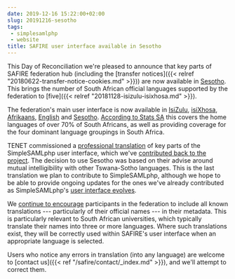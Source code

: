 ```yaml
---
date: 2019-12-16 15:22:00+02:00
slug: 20191216-sesotho
tags:
 - simplesamlphp
 - website
title: SAFIRE user interface available in Sesotho
---
```


This Day of Reconciliation we're pleased to announce that key parts of SAFIRE federation hub (including the [transfer notices]({{< relref "20180622-transfer-notice-cookies.md" >}})) are now available in [Sesotho](https://iziko.safire.ac.za/module.php/core/frontpage_welcome.php?language=st). This brings the number of South African official languages supported by the federation to [five]({{< relref "20181128-isizulu-isixhosa.md" >}}).<!--more-->

The federation's main user interface is now available in [IsiZulu](https://iziko.safire.ac.za/module.php/core/frontpage_welcome.php?language=zu), [isiXhosa](https://iziko.safire.ac.za/module.php/core/frontpage_welcome.php?language=xh), [Afrikaans](https://iziko.safire.ac.za/module.php/core/frontpage_welcome.php?language=af), [English](https://iziko.safire.ac.za/module.php/core/frontpage_welcome.php?language=en) and [Sesotho](https://iziko.safire.ac.za/module.php/core/frontpage_welcome.php?language=st). [According to Stats SA](http://www.statssa.gov.za/census/census_2011/census_products/Census_2011_Census_in_brief.pdf) this covers the home languages of over 70% of South Africans, as well as providing coverage for the four dominant language groupings in South Africa.

TENET commissioned a [professional translation](https://www.stcommunications.com/) of key parts of the SimpleSAMLphp user interface, which we've [contributed back to the project](https://github.com/simplesamlphp/simplesamlphp/pull/1260). The decision to use Sesotho was based on their advise around mutual intelligibility with other Tswana-Sotho languages. This is the last translation we plan to contribute to SimpleSAMLphp, although we hope to be able to provide ongoing updates for the ones we've already contributed as SimpleSAMLphp's [user interface evolves](https://simplesamlphp.org/releaseplan).

We [continue to encourage](https://safire.ac.za/technical/saml2/idp-requirements/#language-and-localisation) participants in the federation to include all known translations --- particularly of their official names --- in their metadata. This is particularly relevant to South African universities, which typically translate their names into three or more languages. Where such translations exist, they will be correctly used within SAFIRE's user interface when an appropriate language is selected.

Users who notice any errors in translation (into any language) are welcome to [contact us]({{< ref "/safire/contact/_index.md" >}}), and we'll attempt to correct them.

